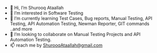 - 👋 Hi, I’m Shurooq Ataallah
- 👀 I’m interested in Software Testing 
- 🌱 I’m currently learning Test Cases, Bug reports, Manual Testing, API Testing, API Automation Testing, Newman Reporter, GIT commands ..and more
- 💞️ I’m looking to collaborate on Manual Testing Projects and API Automation Testing. 
- 📫 reach me by ShurooqAtaallah@gmail.com

<!---
ShurooqAtaallah/ShurooqAtaallah is a ✨ special ✨ repository because its `README.md` (this file) appears on your GitHub profile.
You can click the Preview link to take a look at your changes.
--->
